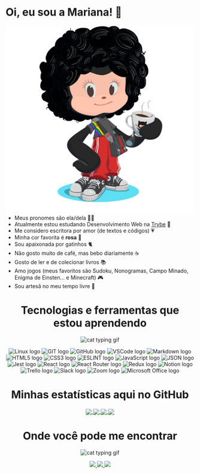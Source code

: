 <!-- CSS -->

<link rel="stylesheet" type="text/css" href="./style.css">

<!-- SOBRE MIM -->

<div id="about-me">

  # Oi, eu sou a Mariana! 👋

  <img
    src="./octocat-icon.png"
    alt="Octocat Avatar"
    align="right"
  />

  - Meus pronomes são ela/dela 👩‍💻
  - Atualmente estou estudando Desenvolvimento Web na [Trybe](https://www.betrybe.com/) 🚀
  - Me considero escritora por amor (de textos e códigos) 💗
  - Minha cor favorita é <strong>rosa</strong> 🧠
  - Sou apaixonada por gatinhos 🐈
  - Não gosto muito de café, mas bebo diariamente ☕ 
  - Gosto de ler e de colecionar livros 📚
  - Amo jogos (meus favoritos são Sudoku, Nonogramas, Campo Minado, Enigma de Einsten... e Minecraft) 🎮
  - Sou artesã no meu tempo livre 🧶

</div>

<!-- TECNOLOGIAS -->

<div align="center">

  # Tecnologias e ferramentas que estou aprendendo

  <img
    src="https://media.tenor.com/aM_wQMBzAKAAAAAC/cat-typing.gif"
    alt="cat typing gif"
  />

  <img
    src="https://img.shields.io/badge/Linux-ff6e96?style=for-the-badge&logo=linux&logoColor=white"
    alt="Linux logo"
  />
  <img
    src="https://img.shields.io/badge/GIT-ff6e96?style=for-the-badge&logo=git&logoColor=white"
    alt="GIT logo"
  />
  <img
    src="https://img.shields.io/badge/GitHub-ff6e96?style=for-the-badge&logo=github&logoColor=white"
    alt="GitHub logo"
  />
  <img
    src="https://img.shields.io/badge/VSCode-ff6e96?style=for-the-badge&logo=visual%20studio%20code&logoColor=white"
    alt="VSCode logo"
  />
  <img
    src="https://img.shields.io/badge/Markdown-ff6e96?style=for-the-badge&logo=markdown&logoColor=white"
    alt="Markdown logo"
  />
  <img
    src="https://img.shields.io/badge/HTML5-ff6e96?style=for-the-badge&logo=html5&logoColor=white"
    alt="HTML5 logo"
  />
  <img
    src="https://img.shields.io/badge/CSS3-ff6e96?style=for-the-badge&logo=css3&logoColor=white"
    alt="CSS3 logo"
  />
  <img
    src="https://img.shields.io/badge/eslint-ff6e96?style=for-the-badge&logo=eslint&logoColor=white"
    alt="ESLINT logo"
  />
  <img
    src="https://img.shields.io/badge/JavaScript-ff6e96?style=for-the-badge&logo=javascript&logoColor=white"
    alt="JavaScript logo"
  />
  <img
    src="https://img.shields.io/badge/json-ff6e96?style=for-the-badge&logo=json&logoColor=white"
    alt="JSON logo"
  />
  <img
    src="https://img.shields.io/badge/Jest-ff6e96?style=for-the-badge&logo=jest&logoColor=white"
    alt="Jest logo"
  />
  <img
    src="https://img.shields.io/badge/React-ff6e96?style=for-the-badge&logo=react&logoColor=white"
    alt="React logo"
  />
  <img
    src="https://img.shields.io/badge/React_Router-ff6e96?style=for-the-badge&logo=react-router&logoColor=white"
    alt="React Router logo"
  />
  <img
    src="https://img.shields.io/badge/Redux-ff6e96?style=for-the-badge&logo=redux&logoColor=white"
    alt="Redux logo"
  />
  <img
    src="https://img.shields.io/badge/Notion-ff6e96?style=for-the-badge&logo=notion&logoColor=white"
    alt="Notion logo"
  />
  <img
    src="https://img.shields.io/badge/Trello-ff6e96?style=for-the-badge&logo=trello&logoColor=white"
    alt="Trello logo"
  />
  <img
    src="https://img.shields.io/badge/Slack-ff6e96?style=for-the-badge&logo=slack&logoColor=white"
    alt="Slack logo"
  />
  <img
    src="https://img.shields.io/badge/Zoom-ff6e96?style=for-the-badge&logo=zoom&logoColor=white"
    alt="Zoom logo"
  />
  <img
    src="https://img.shields.io/badge/Microsoft_Office-ff6e96?style=for-the-badge&logo=microsoft-office&logoColor=white"
    alt="Microsoft Office logo"
  />

</div>

<!-- ESTATÍSTICAS -->

<div id="stats" align="center">

  # Minhas estatísticas aqui no GitHub

  <a href="https://github.com/marianaapereira/">
    <img align="center" src="https://github-readme-streak-stats.herokuapp.com/?user=marianaapereira&theme=dracula"/>
  </a>

  <a href="https://github.com/marianaapereira/">
    <img align="center" src="https://github-readme-stats.vercel.app/api?username=marianaapereira&count_private=true&show_icons=true&theme=dracula"/>
  </a>

  <a href="https://github.com/marianaapereira/">
    <img align="center" src="https://github-readme-stats.vercel.app/api/top-langs/?username=marianaapereira&layout=compact&count_private=true&show_icons=true&theme=dracula"/>
  </a>

  <a href="https://github.com/marianaapereira/marianaapereira">
    <img align="center" src="https://github-readme-stats.vercel.app/api/pin/?username=marianaapereira&repo=marianaapereira&theme=dracula"/>
  </a>

</div>

<!-- CONTATOS -->

<div align="center">

  # Onde você pode me encontrar

  <img
    src="https://media.tenor.com/X1MxQbJSRHYAAAAC/pusheen-cat.gif"
    alt="cat typing gif"
  />

  <a href="https://www.linkedin.com/in/mariana-aparecida-pereira/" target="_blank">
    <img src="https://img.shields.io/badge/-LinkedIn-ff6e96?style=for-the-badge&logo=linkedin&logoColor=white" target="_blank">
  </a>
  <a href = "mailto:marianapereira.s@live.com">
    <img src="https://img.shields.io/badge/Gmail-ff6e96?style=for-the-badge&logo=gmail&logoColor=white" target="_blank">
  </a>
  <a href = "https://open.spotify.com/user/12153763275?si=24cbd48668df4d49">
    <img src="https://img.shields.io/badge/Spotify-ff6e96?&style=for-the-badge&logo=spotify&logoColor=white" target="_blank">
  </a>

</div>